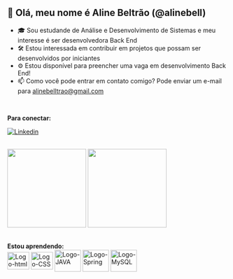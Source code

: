  ## 👋 Olá, meu nome é Aline Beltrão (@alinebell)
 
- 🎓 Sou estudande de Análise e Desenvolvimento de Sistemas e meu interesse é ser desenvolvedora Back End
- 🛠️ Estou interessada em contribuir em projetos que possam ser desenvolvidos por iniciantes
- ⚙️ Estou disponível para preencher uma vaga em desenvolvimento Back End!
- 📫 Como você pode entrar em contato comigo? Pode enviar um e-mail para alinebelltrao@gmail.com <br>
<br>

**Para conectar: <br>**

[![Linkedin](https://img.shields.io/badge/LinkedIn-0077B5?style=for-the-badge&logo=linkedin&logoColor=white)](https://www.linkedin.com/in/alinebeltrao/)

<br>
<div>
 <img height="180em" src="https://github-readme-stats.vercel.app/api?username=alinebell&show_icons=true&theme=cobalt"/>
 <img height="180em" src="https://github-readme-stats.vercel.app/api/top-langs/?username=alinebell&layout=compact&theme=cobalt"/>
</div><br>

**Estou aprendendo:** <br>
 <img align="center" alt="Logo-html" height="40" width="50" img src="https://cdn.jsdelivr.net/gh/devicons/devicon/icons/html5/html5-original-wordmark.svg"/>
 <img align="center" alt="Logo-CSS" height="40" width="50" img src="https://cdn.jsdelivr.net/gh/devicons/devicon/icons/css3/css3-original-wordmark.svg"/>
 <img align="center" alt="Logo-JAVA" height="50" width="60" img src="https://cdn.jsdelivr.net/gh/devicons/devicon/icons/java/java-original-wordmark.svg"/>
 <img align="center" alt="Logo-Spring" height="50" width="60" img src="https://cdn.jsdelivr.net/gh/devicons/devicon/icons/spring/spring-original-wordmark.svg"/>
 <img align="center" alt="Logo-MySQL" height="50" width="60" img src="https://cdn.jsdelivr.net/gh/devicons/devicon/icons/mysql/mysql-original-wordmark.svg"/>
 
           
          
          


            
          
 
 
